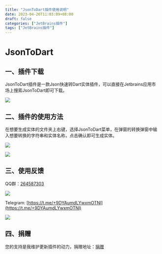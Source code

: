 ```yaml
---
title: "JsonToDart插件使用说明"
date: 2023-04-26T11:03:09+08:00
draft: false
categories: ["JetBrains插件"]
tags: ["JetBrains插件"]
---
```


# JsonToDart

## 一、插件下载

JsonToDart插件是一款Json快速转Dart实体插件，可以直接在Jetbrains应用市场上搜索JsonToDart即可下载。

![](/images/jsontodart.png)

## 二、插件的使用方法

在想要生成实体的文件夹上右键，选择JsonToDart菜单，在弹窗的转换弹窗中输入想要转换的字符串和实体名称，点击确认即可生成实体。

![](/images/jsontodart_1.png)

![](/images/jsontorust_3.png)

## 三、使用反馈

QQ群：[264587303](https://jq.qq.com/?_wv=1027&k=96R8fd5v)

![](/images/qq_ercode.jpeg)

Telegram: [https://t.me/+9DYAumdLYwxmOTNl](https://t.me/+9DYAumdLYwxmOTNl)

![](/images/tg_ercode.jpeg)

## 四、捐赠

您的支持是我维护更新插件的动力，捐赠地址：[捐赠](https://rmondjone.github.io/%E5%85%B3%E4%BA%8E%E6%88%91/)



